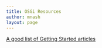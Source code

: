 ```yaml
---
title: OSGi Resources
author: mnash
layout: page
---
```

[A good list of Getting Started articles][1]

 [1]: http://neilbartlett.name/blog/osgi-articles/